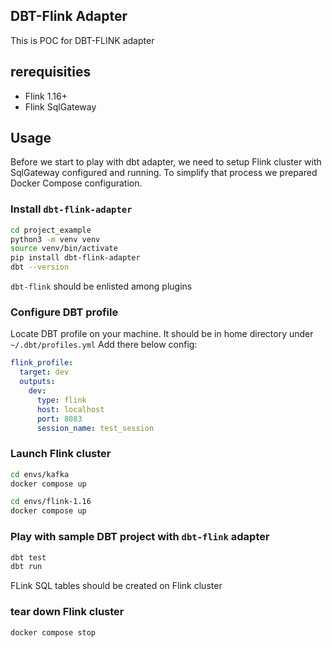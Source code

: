 ## DBT-Flink Adapter

This is POC for DBT-FLINK adapter

## rerequisities

* Flink 1.16+
* Flink SqlGateway

## Usage

Before we start to play with dbt adapter, we need to setup Flink cluster with SqlGateway configured and running.
To simplify that process we prepared Docker Compose configuration.

### Install `dbt-flink-adapter`

```bash
cd project_example
python3 -m venv venv
source venv/bin/activate
pip install dbt-flink-adapter
dbt --version
```
`dbt-flink` should be enlisted among plugins

### Configure DBT profile
Locate DBT profile on your machine.
It should be in home directory under `~/.dbt/profiles.yml`
Add there below config:
```yml
flink_profile:
  target: dev
  outputs:
    dev:
      type: flink
      host: localhost
      port: 8083
      session_name: test_session
```


### Launch Flink cluster

```bash
cd envs/kafka
docker compose up

cd envs/flink-1.16
docker compose up
```

### Play with sample DBT project with `dbt-flink` adapter
```bash
dbt test
dbt run
```

FLink SQL tables should be created on Flink cluster

### tear down Flink cluster

```bash
docker compose stop
```
